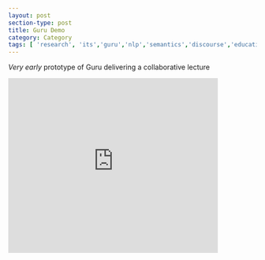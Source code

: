 ```yaml
---
layout: post
section-type: post
title: Guru Demo
category: Category
tags: [ 'research', 'its','guru','nlp','semantics','discourse','education','agents','demo' ]
---
```

*Very early* prototype of Guru delivering a collaborative lecture

<iframe width="425" height="355" src="https://www.youtube.com/embed/9IK0e5rz3rw" frameborder="0" allowfullscreen></iframe>
